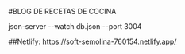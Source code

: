 #BLOG DE RECETAS DE COCINA

json-server --watch db.json --port 3004

##Netlify: https://soft-semolina-760154.netlify.app/